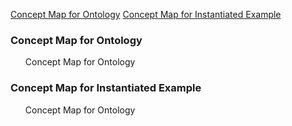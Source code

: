 [Concept Map for Ontology](#cmfo) [Concept Map for Instantiated Example](#cmfie) 

<article class="mb-5" id="cmfo">
<content>
<h3>Concept Map for Ontology</h3>
 <ul>
Concept Map for Ontology
  </ul>
 </content>
  
  
 <article class="mb-5" id="cmfie">
<content>
<h3>Concept Map for Instantiated Example</h3>
 <ul>
Concept Map for Ontology
  </ul>
 </content>
  


